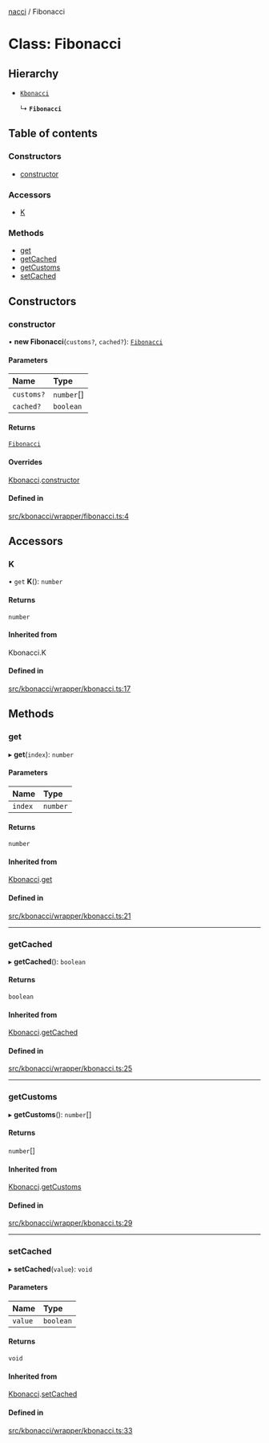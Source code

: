[nacci](../README.md) / Fibonacci

# Class: Fibonacci

## Hierarchy

- [`Kbonacci`](Kbonacci.md)

  ↳ **`Fibonacci`**

## Table of contents

### Constructors

- [constructor](Fibonacci.md#constructor)

### Accessors

- [K](Fibonacci.md#k)

### Methods

- [get](Fibonacci.md#get)
- [getCached](Fibonacci.md#getcached)
- [getCustoms](Fibonacci.md#getcustoms)
- [setCached](Fibonacci.md#setcached)

## Constructors

### constructor

• **new Fibonacci**(`customs?`, `cached?`): [`Fibonacci`](Fibonacci.md)

#### Parameters

| Name | Type |
| :------ | :------ |
| `customs?` | `number`[] |
| `cached?` | `boolean` |

#### Returns

[`Fibonacci`](Fibonacci.md)

#### Overrides

[Kbonacci](Kbonacci.md).[constructor](Kbonacci.md#constructor)

#### Defined in

[src/kbonacci/wrapper/fibonacci.ts:4](https://github.com/havelessbemore/nacci/blob/ae7cafb/src/kbonacci/wrapper/fibonacci.ts#L4)

## Accessors

### K

• `get` **K**(): `number`

#### Returns

`number`

#### Inherited from

Kbonacci.K

#### Defined in

[src/kbonacci/wrapper/kbonacci.ts:17](https://github.com/havelessbemore/nacci/blob/ae7cafb/src/kbonacci/wrapper/kbonacci.ts#L17)

## Methods

### get

▸ **get**(`index`): `number`

#### Parameters

| Name | Type |
| :------ | :------ |
| `index` | `number` |

#### Returns

`number`

#### Inherited from

[Kbonacci](Kbonacci.md).[get](Kbonacci.md#get)

#### Defined in

[src/kbonacci/wrapper/kbonacci.ts:21](https://github.com/havelessbemore/nacci/blob/ae7cafb/src/kbonacci/wrapper/kbonacci.ts#L21)

___

### getCached

▸ **getCached**(): `boolean`

#### Returns

`boolean`

#### Inherited from

[Kbonacci](Kbonacci.md).[getCached](Kbonacci.md#getcached)

#### Defined in

[src/kbonacci/wrapper/kbonacci.ts:25](https://github.com/havelessbemore/nacci/blob/ae7cafb/src/kbonacci/wrapper/kbonacci.ts#L25)

___

### getCustoms

▸ **getCustoms**(): `number`[]

#### Returns

`number`[]

#### Inherited from

[Kbonacci](Kbonacci.md).[getCustoms](Kbonacci.md#getcustoms)

#### Defined in

[src/kbonacci/wrapper/kbonacci.ts:29](https://github.com/havelessbemore/nacci/blob/ae7cafb/src/kbonacci/wrapper/kbonacci.ts#L29)

___

### setCached

▸ **setCached**(`value`): `void`

#### Parameters

| Name | Type |
| :------ | :------ |
| `value` | `boolean` |

#### Returns

`void`

#### Inherited from

[Kbonacci](Kbonacci.md).[setCached](Kbonacci.md#setcached)

#### Defined in

[src/kbonacci/wrapper/kbonacci.ts:33](https://github.com/havelessbemore/nacci/blob/ae7cafb/src/kbonacci/wrapper/kbonacci.ts#L33)
